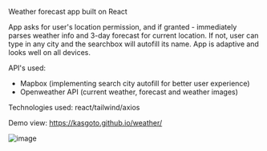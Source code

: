 Weather forecast app built on React

App asks for user's location permission, and if granted - immediately parses weather info and 3-day forecast for current location. If not, user can type in any city and the searchbox will autofill its name. App is adaptive and looks well on all devices.

API's used:

- Mapbox (implementing search city autofill for better user experience)
- Openweather API (current weather, forecast and weather images)

Technologies used: react/tailwind/axios

Demo view: https://kasgoto.github.io/weather/

![image](https://github.com/user-attachments/assets/f3870684-8b0d-41b9-8353-774950034c85)
